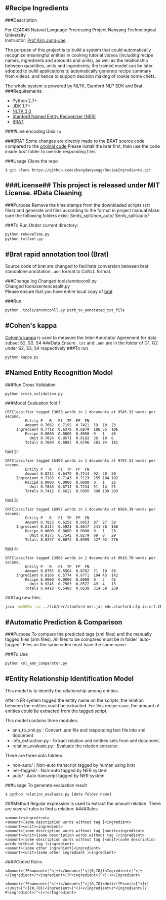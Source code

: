 #Recipe Ingredients
---

###Description 

For CZ4045 Natural Language Processing Project
Nanyang Technological University  
Instructor: [Prof Kim Jung-Jae](http://www.ntu.edu.sg/home/jungjae.kim/Home/Home.html)

The purpose of this project is to build a system that could automatically recognize meaningful entities in cooking tutorial videos (including recipe names, ingredients and amounts and units), as well as the relationship between quantities, units and ingredients; the trained model can be later adopted to build applications to automatically generate recipe summary from videos, and hence to support decision making of rookie home chefs.

The whole system is powered by NLTK, Stanford NLP SDK and Brat.
###Requirements:
* Python 2.7+
* JDK 1.7+
* [NLTK 3.0](http://www.nltk.org/)
* [Stanford Named Entity Recognizer (NER)](http://nlp.stanford.edu/software/CRF-NER.shtml)
* [BRAT](http://brat.nlplab.org/index.html)

####Line encoding
Unix `\n`

###BRAT
Some changes are directly made to the BRAT source code compared to the [original code](https://github.com/nlplab/brat)
Please install the brat first, then use the code inside *brat* folder to overide responding files.

###Usage 
Clone the repo

    $ git clone https://github.com/zhangdanyangg/RecipeIngredients.git

###License##
This project is released under MIT License.
#Data Cleaning
---

###Purpose
Remove the time stamps from the downloaded scripts (srt files) and generate xml files according to the format in project manual
Make sure the following folders exist:
Sents_split/non_auto/
Sents_split/auto/

###To Run
Under current directory:
```bash
python removeTime.py
python txt2xml.py
```
#Brat rapid annotation tool (Brat)
---

Source code of brat are changed to facilitate conversion between brat standalone annotation `.ann` format to CoNLL format. 

###Change log
Changed tools/anntoconll.py  
Changed tools/sentencesplit.py  
Please ensure that you have entire local copy of [brat](https://github.com/nlplab/brat)  

###Run
```bash
python .tools/annotconll.py path_to_annotated_txt_file
```
#Cohen's kappa
---

[Cohen's kappa](http://en.wikipedia.org/wiki/Cohen's_kappa) is used to measure the Inter-Annotator Agreement for data subset S2, S3, S4
###Data
Ensure `.txt` and `.ann` are in the folder of G1, G2 under S2, S3, S4 respectively
###To run
```bash
python kappa.py
```
#Named Entity Recognition Model
---

###Run Cross Validation
```bash
python cross_validation.py
```

###Model Evaluation
fold 1:
```
CRFClassifier tagged 13058 words in 1 documents at 9545.32 words per second.
         Entity	P	R	F1	TP	FP	FN
         Amount	0.7662	0.7195	0.7421	59	18	23
     Ingredient	0.7718	0.6370	0.6979	186	55	106
         Recipe	0.0000	0.0000	0.0000	0	1	46
           Unit	0.7826	0.8571	0.8182	36	10	6
         Totals	0.7699	0.6082	0.6796	281	84	181
```
fold 2:
```
CRFClassifier tagged 16499 words in 1 documents at 9797.51 words per second.
         Entity	P	R	F1	TP	FP	FN
         Amount	0.8214	0.6479	0.7244	92	20	50
     Ingredient	0.7103	0.7143	0.7123	255	104	102
         Recipe	0.0000	0.0000	0.0000	0	1	26
           Unit	0.7846	0.6711	0.7234	51	14	25
         Totals	0.7412	0.6622	0.6995	398	139	203
```
fold 3:
```
CRFClassifier tagged 16997 words in 1 documents at 8969.39 words per second.
         Entity	P	R	F1	TP	FP	FN
         Amount	0.7823	0.6258	0.6953	97	27	58
     Ingredient	0.8114	0.5921	0.6847	241	56	166
         Recipe	0.0000	0.0000	0.0000	0	1	23
           Unit	0.9175	0.7542	0.8279	89	8	29
         Totals	0.8227	0.6074	0.6989	427	92	276
```
fold 4:
```
CRFClassifier tagged 13988 words in 1 documents at 9018.70 words per second.
         Entity	P	R	F1	TP	FP	FN
         Amount	0.8765	0.5504	0.6762	71	10	58
     Ingredient	0.8186	0.5774	0.6771	194	43	142
         Recipe	0.0000	0.0000	0.0000	0	2	46
           Unit	0.9245	0.7903	0.8522	49	4	13
         Totals	0.8418	0.5480	0.6638	314	59	259
```


###Tag new files
```bash
java -mx500m -cp ../lib/ner/stanford-ner.jar edu.stanford.nlp.ie.crf.CRFClassifier -loadClassifier ner-model.ser.gz -textFile auto/1.txt -outputFormat inlineXML > auto/1-tagged.xml
```
#Automatic Prediction & Comparison
---

###Purpose
To compare the predicted tags (xml files) and the manually tagged files (ann files).
All files to be compared must be in folder 'auto-tagged'.
Files on the same video must have the same name.

###To Use
```bash
python xml_ann_comparator.py
```
#Entity Relationship Identification Model
---

This model is to identify the relationship among entities. 

After NER system tagged the entity name on the scripts, the relation between the entities could be extracted. For this recipe case, the amount of entities could be extracted from the tagged script.

This model contains three modules:
* ann_to_xml.py : Convert .ann file and responding text file into xml document
* info_extraction.py : Extract relation and entities sets from xml document.
* relation_evaluate.py : Evaluate the relation extractor.
 
There are three data folders:
* non-auto/ : Non-auto transcript tagged by human using brat
* ner-tagged/ : Non-auto tagged by NER system
* auto/ : Auto transcript tagged by NER system

###Usage
To generate evaluation result 
```
$ python relation_evaluate.py [data folder name]
```

###Method
Regular expression is used to extract the amount relation. There are several rules to find a relation: 
####Rules
```
<amount><ingredient>
<amount>[some description words without tag ]<ingredient>
<amount><unit><ingredient>
<amount>[some description words without tag ]<unit><ingredient>
<amount><unit>[some description words without tag ]<ingredient>
<amount>[some description words without tag ]<unit>[some description words without tag ]<ingredient>
<amount>[some other ingredient]<ingredient>
<amount><unit>[some other ingredient ]<ingredient>
```
####Coded Rules
```
<Amount>(?P<amount>[^<]+)</Amount>[^<]{0,70}(<Ingredient>[^<]+</Ingredient>)*<Ingredient>(?P<ingredient>[^<]+)</Ingredient>

<Amount>(?P<amount>[^<]+)</Amount>[^<]{0,70}<Unit>(?P<unit>[^<]+)</Unit>[^<]{0,70}(<Ingredient>[^<]+</Ingredient>)*<Ingredient>(?P<ingredient>[^<]+)</Ingredient>
```
